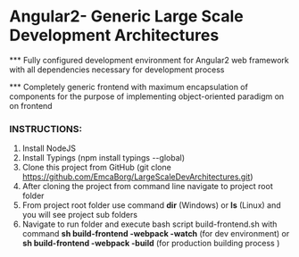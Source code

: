 <h1>Angular2- Generic Large Scale Development Architectures</h1>

*** Fully configured development environment for Angular2 web framework with all dependencies necessary for development process

*** Completely generic frontend with maximum encapsulation of components for the purpose of implementing object-oriented paradigm on on frontend

<h3>INSTRUCTIONS:</h3>

1. Install NodeJS 
2. Install Typings (npm install typings --global)
3. Clone this project from GitHub (git clone https://github.com/EmcaBorg/LargeScaleDevArchitectures.git)
4. After cloning the project from command line navigate to  project root folder
5. From project root folder use command <strong>dir</strong> (Windows) or <strong>ls</strong> (Linux) and you will see project sub folders 
6. Navigate to run folder and execute bash script build-frontend.sh with command <strong>sh build-frontend -webpack -watch</strong> (for dev    environment) or  <strong>sh build-frontend -webpack -build</strong> (for production building process )

